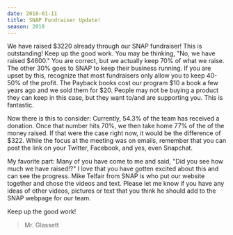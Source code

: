 ```yaml
---
date: 2018-01-11
title: SNAP Fundraiser Update!
season: 2018
---
```


We have raised $3220 already through our SNAP fundraiser! This is outstanding! Keep up the good work. You may be thinking, "No, we have raised $4600." You are correct, but we actually keep 70% of what we raise. The other 30% goes to SNAP to keep their business running. If you are upset by this, recognize that most fundraisers only allow you to keep 40-50% of the profit. The Payback books cost our program $10 a book a few years ago and we sold them for $20. People may not be buying a product they can keep in this case, but they want to/and are supporting you. This is fantastic.

Now there is this to consider: Currently, 54.3% of the team has received a donation. Once that number hits 70%, we then take home 77% of the of the money raised. If that were the case right now, it would be the difference of $322. While the focus at the meeting was on emails, remember that you can post the link on your Twitter, Facebook, and yes, even Snapchat.

My favorite part: Many of you have come to me and said, "Did you see how much we have raised!?" I love that you have gotten excited about this and can see the progress. Mike Telfair from SNAP is who put our website together and chose the videos and text. Please let me know if you have any ideas of other videos, pictures or text that you think he should add to the SNAP webpage for our team.

Keep up the good work!

>Mr. Glassett
